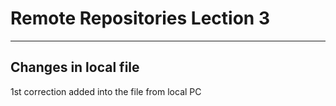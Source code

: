 # Remote Repositories Lection 3
****

## Changes in local file 

1st correction added into the file from local PC

